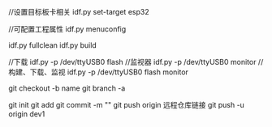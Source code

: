 //设置目标板卡相关
idf.py set-target esp32

//可配置工程属性
idf.py menuconfig

idf.py fullclean
idf.py build

//下载
idf.py -p /dev/ttyUSB0 flash
//监视器
idf.py -p /dev/ttyUSB0 monitor
//构建、下载、监视
idf.py -p /dev/ttyUSB0 flash monitor

git checkout -b name
git branch -a

git init
git add
git commit -m ""
git push origin 远程仓库链接
git push -u origin dev1